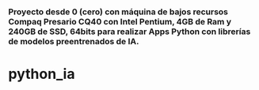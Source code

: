 ### Proyecto desde 0 (cero) con máquina de bajos recursos Compaq Presario CQ40 con Intel Pentium, 4GB de Ram y 240GB de SSD, 64bits para realizar Apps Python con librerías de modelos preentrenados de IA. 
# python_ia
